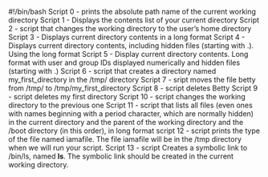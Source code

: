 #!/bin/bash
Script 0 - prints the absolute path name of the current working directory
Script 1 - Displays the contents list of your current directory
Script 2 - script that changes the working directory to the user’s home directory
Script 3 - Displays current directory contents in a long format
Script 4 - Displays current directory contents, including hidden files (starting with .). Using the long format
Script 5 - Display current directory contents. Long format with user and group IDs displayed numerically and hidden files (starting with .)
Script 6 - script that creates a directory named my_first_directory in the /tmp/ directory
Script 7 - sript moves the file betty from /tmp/ to /tmp/my_first_directory
Script 8 - script deletes Betty
Script 9 - script deletes my first directory
Script 10 - script changes the working directory to the previous one
Script 11 - script that lists all files (even ones with names beginning with a period character, which are normally hidden) in the current directory and the parent of the working directory and the /boot directory (in this order), in long format
script 12 - script prints the type of the file named iamafile. The file iamafile will be in the /tmp directory when we will run your script.
Script 13 - script Creates a symbolic link to /bin/ls, named __ls__. The symbolic link should be created in the current working directory.
